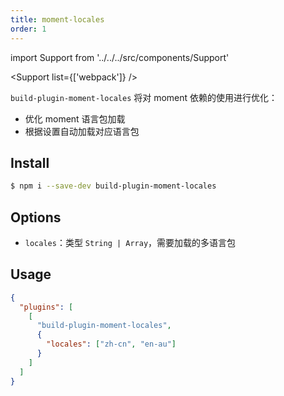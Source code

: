 ```yaml
---
title: moment-locales
order: 1
---
```


import Support from '../../../src/components/Support'

<Support list={['webpack']} />

`build-plugin-moment-locales` 将对 moment 依赖的使用进行优化：

- 优化 moment 语言包加载
- 根据设置自动加载对应语言包

## Install

```bash
$ npm i --save-dev build-plugin-moment-locales
```

## Options

- `locales`：类型 `String | Array`，需要加载的多语言包

## Usage

```json
{
  "plugins": [
    [
      "build-plugin-moment-locales",
      {
        "locales": ["zh-cn", "en-au"]
      }
    ]
  ]
}
```
